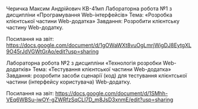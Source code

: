 Черичка Максим Андрійович КВ-41мп Лабораторна робота №1 з дисципліни «Програмування Web-інтерфейсів» Тема: «Розробка клієнтської частини Web-додатка» Завдання: Розробити клієнтську частину Web-додатку.

Посилання на звіт: https://docs.google.com/document/d/1gOWaWXt8vuOgLmrjWigDJ8EytgXL9O45rJdVGWtGrAo/edit?usp=sharing

Лабораторна робота №2 з дисципліни «Технологія розробки Web-додатків»
Тема: «Тестування клієнтської частини Web-додатка»
Завдання: розробити засоби сценарії (код) для тестування клієнтської частини (інтерфейсу користувача) Web-додатку.

Посилання на звіт: https://docs.google.com/document/d/1SMhh-VEq6WBSu-jwOY-gZWRfzSqCLl7D_m8JsD3xnmE/edit?usp=sharing
